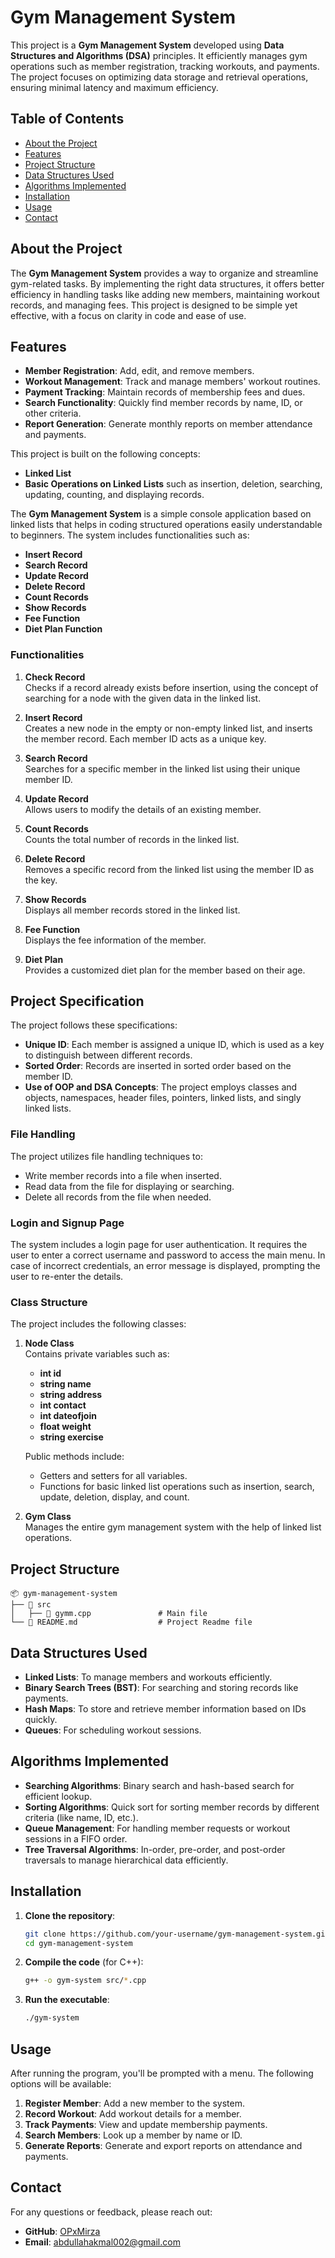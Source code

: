# Gym Management System

This project is a **Gym Management System** developed using **Data Structures and Algorithms (DSA)** principles. It efficiently manages gym operations such as member registration, tracking workouts, and payments. The project focuses on optimizing data storage and retrieval operations, ensuring minimal latency and maximum efficiency.

## Table of Contents

- [About the Project](#about-the-project)
- [Features](#features)
- [Project Structure](#project-structure)
- [Data Structures Used](#data-structures-used)
- [Algorithms Implemented](#algorithms-implemented)
- [Installation](#installation)
- [Usage](#usage)
- [Contact](#contact)

## About the Project

The **Gym Management System** provides a way to organize and streamline gym-related tasks. By implementing the right data structures, it offers better efficiency in handling tasks like adding new members, maintaining workout records, and managing fees. This project is designed to be simple yet effective, with a focus on clarity in code and ease of use.

## Features

- **Member Registration**: Add, edit, and remove members.
- **Workout Management**: Track and manage members' workout routines.
- **Payment Tracking**: Maintain records of membership fees and dues.
- **Search Functionality**: Quickly find member records by name, ID, or other criteria.
- **Report Generation**: Generate monthly reports on member attendance and payments.

This project is built on the following concepts:  
- **Linked List**  
- **Basic Operations on Linked Lists** such as insertion, deletion, searching, updating, counting, and displaying records.

The **Gym Management System** is a simple console application based on linked lists that helps in coding structured operations easily understandable to beginners. The system includes functionalities such as:

- **Insert Record**  
- **Search Record**  
- **Update Record**  
- **Delete Record**  
- **Count Records**  
- **Show Records**  
- **Fee Function**  
- **Diet Plan Function**

### Functionalities

1. **Check Record**  
   Checks if a record already exists before insertion, using the concept of searching for a node with the given data in the linked list.

2. **Insert Record**  
   Creates a new node in the empty or non-empty linked list, and inserts the member record. Each member ID acts as a unique key.

3. **Search Record**  
   Searches for a specific member in the linked list using their unique member ID.

4. **Update Record**  
   Allows users to modify the details of an existing member.

5. **Count Records**  
   Counts the total number of records in the linked list.

6. **Delete Record**  
   Removes a specific record from the linked list using the member ID as the key.

7. **Show Records**  
   Displays all member records stored in the linked list.

8. **Fee Function**  
   Displays the fee information of the member.

9. **Diet Plan**  
   Provides a customized diet plan for the member based on their age.

## Project Specification

The project follows these specifications:  
- **Unique ID**: Each member is assigned a unique ID, which is used as a key to distinguish between different records.  
- **Sorted Order**: Records are inserted in sorted order based on the member ID.  
- **Use of OOP and DSA Concepts**: The project employs classes and objects, namespaces, header files, pointers, linked lists, and singly linked lists.

### File Handling

The project utilizes file handling techniques to:  
- Write member records into a file when inserted.  
- Read data from the file for displaying or searching.  
- Delete all records from the file when needed.

### Login and Signup Page

The system includes a login page for user authentication. It requires the user to enter a correct username and password to access the main menu. In case of incorrect credentials, an error message is displayed, prompting the user to re-enter the details.

### Class Structure

The project includes the following classes:

1. **Node Class**  
   Contains private variables such as:
   - **int id**  
   - **string name**  
   - **string address**  
   - **int contact**  
   - **int dateofjoin**  
   - **float weight**  
   - **string exercise**  

   Public methods include:  
   - Getters and setters for all variables.  
   - Functions for basic linked list operations such as insertion, search, update, deletion, display, and count.

2. **Gym Class**  
   Manages the entire gym management system with the help of linked list operations.

## Project Structure

```
📦 gym-management-system
├── 📁 src
│   ├── 📄 gymm.cpp               # Main file
└── 📄 README.md                  # Project Readme file
```

## Data Structures Used

- **Linked Lists**: To manage members and workouts efficiently.
- **Binary Search Trees (BST)**: For searching and storing records like payments.
- **Hash Maps**: To store and retrieve member information based on IDs quickly.
- **Queues**: For scheduling workout sessions.

## Algorithms Implemented

- **Searching Algorithms**: Binary search and hash-based search for efficient lookup.
- **Sorting Algorithms**: Quick sort for sorting member records by different criteria (like name, ID, etc.).
- **Queue Management**: For handling member requests or workout sessions in a FIFO order.
- **Tree Traversal Algorithms**: In-order, pre-order, and post-order traversals to manage hierarchical data efficiently.

## Installation

1. **Clone the repository**:
   ```bash
   git clone https://github.com/your-username/gym-management-system.git
   cd gym-management-system
   ```

2. **Compile the code** (for C++):
   ```bash
   g++ -o gym-system src/*.cpp
   ```

3. **Run the executable**:
   ```bash
   ./gym-system
   ```

## Usage

After running the program, you'll be prompted with a menu. The following options will be available:

1. **Register Member**: Add a new member to the system.
2. **Record Workout**: Add workout details for a member.
3. **Track Payments**: View and update membership payments.
4. **Search Members**: Look up a member by name or ID.
5. **Generate Reports**: Generate and export reports on attendance and payments.


## Contact

For any questions or feedback, please reach out:

- **GitHub**: [OPxMirza](https://github.com/OPxMirza)
- **Email**: abdullahakmal002@gmail.com
